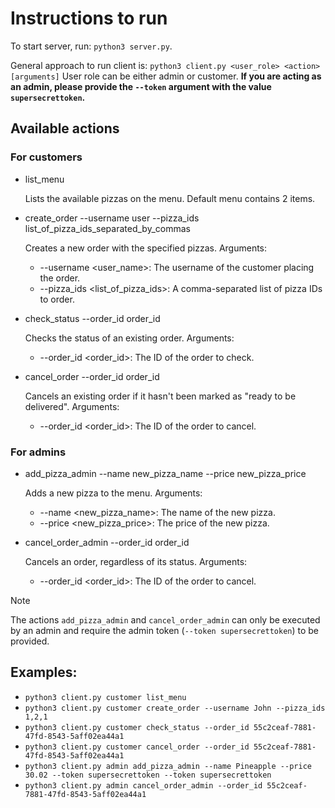 # Instructions to run

To start server, run: `python3 server.py`.

General approach to run client is: `python3 client.py <user_role> <action> [arguments]`
User role can be either admin or customer. **If you are acting as an admin, please provide the `--token` argument with the value `supersecrettoken`.**

## Available actions
### For customers
- list_menu
  
  Lists the available pizzas on the menu. Default menu contains 2 items.
  
  
- create_order --username user --pizza_ids list_of_pizza_ids_separated_by_commas
  
  Creates a new order with the specified pizzas.
  Arguments:
  - --username <user_name>: The username of the customer placing the order.
  - --pizza_ids <list_of_pizza_ids>: A comma-separated list of pizza IDs to order.
    

- check_status --order_id order_id
  
  Checks the status of an existing order.
  Arguments:
  - --order_id <order_id>: The ID of the order to check.
    

- cancel_order --order_id order_id
  
  Cancels an existing order if it hasn't been marked as "ready to be delivered".
  Arguments:
  - --order_id <order_id>: The ID of the order to cancel.
    

### For admins
- add_pizza_admin --name new_pizza_name --price new_pizza_price
  
  Adds a new pizza to the menu.
  Arguments:
  - --name <new_pizza_name>: The name of the new pizza.
  - --price <new_pizza_price>: The price of the new pizza.
    
    
- cancel_order_admin --order_id order_id
  
  Cancels an order, regardless of its status.
  Arguments:
  - --order_id <order_id>: The ID of the order to cancel.
    

> [!NOTE]
> The actions `add_pizza_admin` and `cancel_order_admin` can only be executed by an admin and require the admin token (`--token supersecrettoken`) to be provided.

## Examples:
- `python3 client.py customer list_menu`
- `python3 client.py customer create_order --username John --pizza_ids 1,2,1`
- `python3 client.py customer check_status --order_id 55c2ceaf-7881-47fd-8543-5aff02ea44a1`
- `python3 client.py customer cancel_order --order_id 55c2ceaf-7881-47fd-8543-5aff02ea44a1`
- `python3 client.py admin add_pizza_admin --name Pineapple --price 30.02 --token supersecrettoken --token supersecrettoken`
- `python3 client.py admin cancel_order_admin --order_id 55c2ceaf-7881-47fd-8543-5aff02ea44a1`
